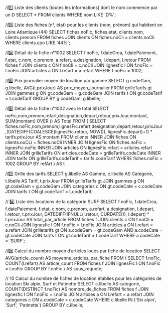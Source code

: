 //1️⃣ Liste des clients (toutes les informations) dont le nom commence par un D
SELECT * FROM clients
WHERE nom LIKE 'D%';

//3️⃣ Liste des fiches (n°, état) pour les clients (nom, prénom) qui habitent en Loire Atlantique (44)
SELECT fiches.noFic, fiches.etat, clients.nom, clients.prenom
FROM fiches
JOIN clients ON fiches.noCli = clients.noCli
WHERE clients.cpo LIKE '44%';

//4️⃣ Détail de la fiche n°1002
SELECT f.noFic, f.dateCrea, f.datePaiement, f.etat, 
       c.nom, c.prenom, a.refart, a.designation, l.depart, l.retour
FROM fiches f
JOIN clients c ON f.noCli = c.noCli
JOIN lignesfic l ON f.noFic = l.noFic
JOIN articles a ON l.refart = a.refart
WHERE f.noFic = 1002;

//5️⃣ Prix journalier moyen de location par gamme
SELECT g.codeGam, g.libelle, AVG(t.prixJour) AS prix_moyen_journalier
FROM grilleTarifs gt
JOIN gammes g ON gt.codeGam = g.codeGam
JOIN tarifs t ON gt.codeTarif = t.codeTarif
GROUP BY g.codeGam, g.libelle;

//6️⃣ Détail de la fiche n°1002 avec le total
SELECT noFic,nom,prenom,refart,designation,depart,retour,prixJour,montant, SUM(montant) OVER () AS Total
FROM (
SELECT fiches.noFic,nom,prenom,lignesFic.refart,designation,depart,retour,prixJour,(DATEDIFF(COALESCE(lignesFic.retour, 
NOW()), lignesFic.depart)+1) * tarifs.prixJour AS montant
FROM clients
INNER JOIN fiches ON clients.noCLi = fiches.noCli
INNER JOIN lignesFic ON fiches.noFic = lignesFic.noFic
INNER JOIN articles ON lignesFic.refart = articles.refart
INNER JOIN grilleTarifs ON articles.codeCate = grilleTarifs.codeCate
INNER JOIN tarifs ON grilleTarifs.codeTarif = tarifs.codeTarif
WHERE fiches.noFic = 1002
GROUP BY refArt
) AS t

//7️⃣ Grille des tarifs
SELECT g.libelle AS Gamme, c.libelle AS Categorie, t.libelle AS Tarif, t.prixJour
FROM grilleTarifs gt
JOIN gammes g ON gt.codeGam = g.codeGam
JOIN categories c ON gt.codeCate = c.codeCate
JOIN tarifs t ON gt.codeTarif = t.codeTarif;

// 8️⃣ Liste des locations de la catégorie SURF
SELECT f.noFic, f.dateCrea, f.datePaiement, f.etat, 
       c.nom, c.prenom, a.refart, a.designation, l.depart, l.retour, 
       t.prixJour, 
       DATEDIFF(IFNULL(l.retour, CURDATE()), l.depart) * t.prixJour AS total_par_article
FROM fiches f
JOIN clients c ON f.noCli = c.noCli
JOIN lignesfic l ON f.noFic = l.noFic
JOIN articles a ON l.refart = a.refart
JOIN grilletarifs gt ON a.codeGam = gt.codeGam AND a.codeCate = gt.codeCate
JOIN tarifs t ON gt.codeTarif = t.codeTarif
WHERE a.codeCate = 'SURF';

//9️⃣ Calcul du nombre moyen d’articles loués par fiche de location
SELECT AVG(article_count) AS moyenne_articles_par_fiche 
FROM ( SELECT f.noFic, COUNT(l.refart) AS article_count FROM fiches f 
JOIN lignesFic l ON f.noFic = l.noFic GROUP BY f.noFic ) AS sous_requete;

// 10️ Calcul du nombre de fiches de location établies pour les catégories de location Ski alpin, Surf et Patinette
SELECT c.libelle AS categorie, COUNT(DISTINCT f.noFic) AS nombre_de_fiches
FROM fiches f
JOIN lignesfic l ON f.noFic = l.noFic
JOIN articles a ON l.refart = a.refart
JOIN categories c ON a.codeCate = c.codeCate
WHERE c.libelle IN ('Ski alpin', 'Surf', 'Patinette')
GROUP BY c.libelle;